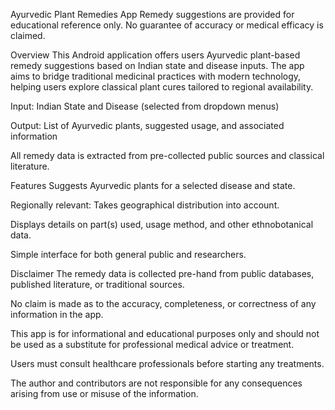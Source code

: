Ayurvedic Plant Remedies App
Remedy suggestions are provided for educational reference only. No guarantee of accuracy or medical efficacy is claimed.

Overview
This Android application offers users Ayurvedic plant-based remedy suggestions based on Indian state and disease inputs. The app aims to bridge traditional medicinal practices with modern technology, helping users explore classical plant cures tailored to regional availability.

Input: Indian State and Disease (selected from dropdown menus)

Output: List of Ayurvedic plants, suggested usage, and associated information

All remedy data is extracted from pre-collected public sources and classical literature.

Features
Suggests Ayurvedic plants for a selected disease and state.

Regionally relevant: Takes geographical distribution into account.

Displays details on part(s) used, usage method, and other ethnobotanical data.

Simple interface for both general public and researchers.

Disclaimer
The remedy data is collected pre-hand from public databases, published literature, or traditional sources.

No claim is made as to the accuracy, completeness, or correctness of any information in the app.

This app is for informational and educational purposes only and should not be used as a substitute for professional medical advice or treatment.

Users must consult healthcare professionals before starting any treatments.

The author and contributors are not responsible for any consequences arising from use or misuse of the information.
